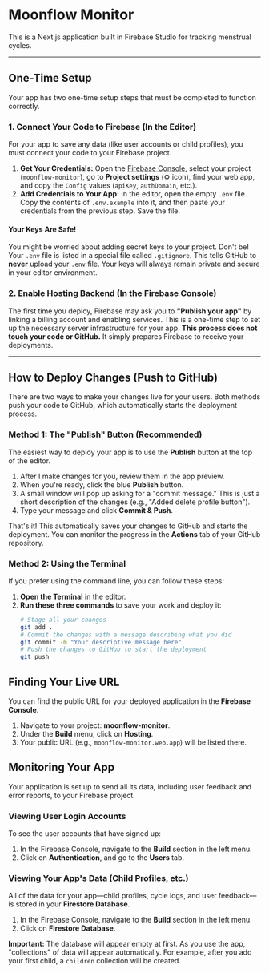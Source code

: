 # Moonflow Monitor

This is a Next.js application built in Firebase Studio for tracking menstrual cycles.

---

## **One-Time Setup**

Your app has two one-time setup steps that must be completed to function correctly.

### 1. Connect Your Code to Firebase (In the Editor)

For your app to save any data (like user accounts or child profiles), you must connect your code to your Firebase project.

1.  **Get Your Credentials:** Open the [Firebase Console](https://console.firebase.google.com/), select your project (`moonflow-monitor`), go to **Project settings** (⚙️ icon), find your web app, and copy the `Config` values (`apiKey`, `authDomain`, etc.).
2.  **Add Credentials to Your App:** In the editor, open the empty `.env` file. Copy the contents of `.env.example` into it, and then paste your credentials from the previous step. Save the file.

#### **Your Keys Are Safe!**
You might be worried about adding secret keys to your project. Don't be! Your `.env` file is listed in a special file called `.gitignore`. This tells GitHub to **never** upload your `.env` file. Your keys will always remain private and secure in your editor environment.

### 2. Enable Hosting Backend (In the Firebase Console)

The first time you deploy, Firebase may ask you to **"Publish your app"** by linking a billing account and enabling services. This is a one-time step to set up the necessary server infrastructure for your app. **This process does not touch your code or GitHub.** It simply prepares Firebase to receive your deployments.

---

## How to Deploy Changes (Push to GitHub)

There are two ways to make your changes live for your users. Both methods push your code to GitHub, which automatically starts the deployment process.

### Method 1: The "Publish" Button (Recommended)

The easiest way to deploy your app is to use the **Publish** button at the top of the editor.

1.  After I make changes for you, review them in the app preview.
2.  When you're ready, click the blue **Publish** button.
3.  A small window will pop up asking for a "commit message." This is just a short description of the changes (e.g., "Added delete profile button").
4.  Type your message and click **Commit & Push**.

That's it! This automatically saves your changes to GitHub and starts the deployment. You can monitor the progress in the **Actions** tab of your GitHub repository.

### Method 2: Using the Terminal

If you prefer using the command line, you can follow these steps:

1.  **Open the Terminal** in the editor.
2.  **Run these three commands** to save your work and deploy it:
    ```bash
    # Stage all your changes
    git add .
    # Commit the changes with a message describing what you did
    git commit -m "Your descriptive message here"
    # Push the changes to GitHub to start the deployment
    git push
    ```

## Finding Your Live URL

You can find the public URL for your deployed application in the **Firebase Console**.
1. Navigate to your project: **moonflow-monitor**.
2. Under the **Build** menu, click on **Hosting**.
3. Your public URL (e.g., `moonflow-monitor.web.app`) will be listed there.

## Monitoring Your App

Your application is set up to send all its data, including user feedback and error reports, to your Firebase project.

### Viewing User Login Accounts
To see the user accounts that have signed up:
1. In the Firebase Console, navigate to the **Build** section in the left menu.
2. Click on **Authentication**, and go to the **Users** tab.

### Viewing Your App's Data (Child Profiles, etc.)
All of the data for your app—child profiles, cycle logs, and user feedback—is stored in your **Firestore Database**.

1.  In the Firebase Console, navigate to the **Build** section in the left menu.
2.  Click on **Firestore Database**.

**Important:** The database will appear empty at first. As you use the app, "collections" of data will appear automatically. For example, after you add your first child, a `children` collection will be created.
